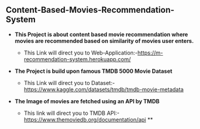 ## Content-Based-Movies-Recommendation-System
* **This Project is about content based movie recommendation where movies are recommended based on similarity of movies user enters.**          
  * This Link will direct you to Web-Application:-https://m-recommendation-system.herokuapp.com/

* **The Project is build upon famous TMDB 5000 Movie Dataset**
  * This Link will direct you to Dataset:-https://www.kaggle.com/datasets/tmdb/tmdb-movie-metadata

* **The Image of movies are fetched using an API by TMDB**
  * This link will direct you to TMDB API:-https://www.themoviedb.org/documentation/api
** 

